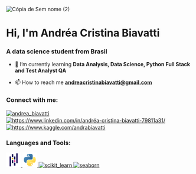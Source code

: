 ![Cópia de Sem nome (2)](https://user-images.githubusercontent.com/72770754/187780621-f9cbd596-b974-4c68-b39d-66fb687898a2.png) <h1 align="left">Hi, I'm Andréa Cristina Biavatti</h1>
<h3 align="left">A data science student from Brasil</h3>

- 🌱 I’m currently learning **Data Analysis, Data Science, Python Full Stack and Test Analyst QA**

- 📫 How to reach me **andreacristinabiavatti@gmail.com**

<h3 align="left">Connect with me:</h3>
<p align="left">
<a href="https://twitter.com/andrea_biavatti" target="blank"><img align="center" src="https://raw.githubusercontent.com/rahuldkjain/github-profile-readme-generator/master/src/images/icons/Social/twitter.svg" alt="andrea_biavatti" height="30" width="40" /></a>
<a href="https://linkedin.com/in/https://www.linkedin.com/in/andréa-cristina-biavatti-79811a31/" target="blank"><img align="center" src="https://raw.githubusercontent.com/rahuldkjain/github-profile-readme-generator/master/src/images/icons/Social/linked-in-alt.svg" alt="https://www.linkedin.com/in/andréa-cristina-biavatti-79811a31/" height="30" width="40" /></a>
<a href="https://kaggle.com/https://www.kaggle.com/andrabiavatti" target="blank"><img align="center" src="https://raw.githubusercontent.com/rahuldkjain/github-profile-readme-generator/master/src/images/icons/Social/kaggle.svg" alt="https://www.kaggle.com/andrabiavatti" height="30" width="40" /></a>
</p>

<h3 align="left">Languages and Tools:</h3>
<p align="left"> <a href="https://pandas.pydata.org/" target="_blank" rel="noreferrer"> <img src="https://raw.githubusercontent.com/devicons/devicon/2ae2a900d2f041da66e950e4d48052658d850630/icons/pandas/pandas-original.svg" alt="pandas" width="40" height="40"/> </a> <a href="https://www.python.org" target="_blank" rel="noreferrer"> <img src="https://raw.githubusercontent.com/devicons/devicon/master/icons/python/python-original.svg" alt="python" width="40" height="40"/> </a> <a href="https://scikit-learn.org/" target="_blank" rel="noreferrer"> <img src="https://upload.wikimedia.org/wikipedia/commons/0/05/Scikit_learn_logo_small.svg" alt="scikit_learn" width="40" height="40"/> </a> <a href="https://seaborn.pydata.org/" target="_blank" rel="noreferrer"> <img src="https://seaborn.pydata.org/_images/logo-mark-lightbg.svg" alt="seaborn" width="40" height="40"/> </a> </p>

